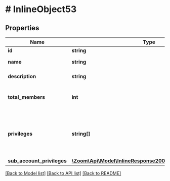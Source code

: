 # # InlineObject53

## Properties

Name | Type | Description | Notes
------------ | ------------- | ------------- | -------------
**id** | **string** | Role Id. | [optional] 
**name** | **string** | Name of the role. | [optional] 
**description** | **string** | Description of the role. | [optional] 
**total_members** | **int** | Total members assigned to that role. | [optional] 
**privileges** | **string[]** | Privileges assigned to the role. Can be one or a combination of [these permissions](https://marketplace.zoom.us/docs/api-reference/other-references/privileges). | [optional] 
**sub_account_privileges** | [**\Zoom\Api\Model\InlineResponse20071SubAccountPrivileges**](InlineResponse20071SubAccountPrivileges.md) |  | [optional] 

[[Back to Model list]](../../README.md#documentation-for-models) [[Back to API list]](../../README.md#documentation-for-api-endpoints) [[Back to README]](../../README.md)


